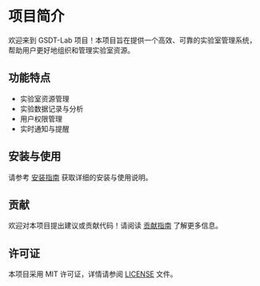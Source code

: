 # 项目简介

欢迎来到 GSDT-Lab 项目！本项目旨在提供一个高效、可靠的实验室管理系统，帮助用户更好地组织和管理实验室资源。

## 功能特点

- 实验室资源管理
- 实验数据记录与分析
- 用户权限管理
- 实时通知与提醒

## 安装与使用

请参考 [安装指南](./INSTALL.md) 获取详细的安装与使用说明。

## 贡献

欢迎对本项目提出建议或贡献代码！请阅读 [贡献指南](./CONTRIBUTING.md) 了解更多信息。

## 许可证

本项目采用 MIT 许可证，详情请参阅 [LICENSE](./LICENSE.md) 文件。

